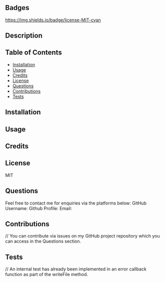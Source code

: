 #

## Badges

https://img.shields.io/badge/license-MIT-cyan

## Description

## Table of Contents

- [Installation](#installation)
- [Usage](#usage)
- [Credits](#credits)
- [License](#license)
- [Questions](#questions)
- [Contributions](#contributions)
- [Tests](#tests)

## Installation

## Usage

## Credits

## License

MIT

## Questions

Feel free to contact me for enquiries via the platforms below:
GitHub Username:
Github Profile:
Email:

## Contributions

// You can contribute via issues on my GitHub project repository which you can access in the Questions section.

## Tests

// An internal test has already been implemented in an error callback function as part of the writeFile method.
